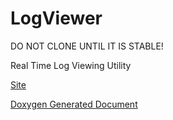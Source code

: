 LogViewer
=========

DO NOT CLONE UNTIL IT IS STABLE!

Real Time Log Viewing Utility

[Site](http://logviewer.co/ "LogViewer")

[Doxygen Generated Document](http://logviewer.github.com/logviewer "Doxygen Generated Document")
